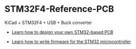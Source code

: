 # STM32F4-Reference-PCB

KiCad + STM32F4 + USB + Buck converter

- [Learn how to design your own STM32-based PCB](https://youtu.be/x_5rYfAyqq0)
  
- [Learn how to write firmware for the STM32 microcontroller](https://youtu.be/C7-8nUU6e3E)